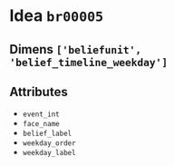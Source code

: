 # Idea `br00005`

## Dimens `['beliefunit', 'belief_timeline_weekday']`

## Attributes
- `event_int`
- `face_name`
- `belief_label`
- `weekday_order`
- `weekday_label`
